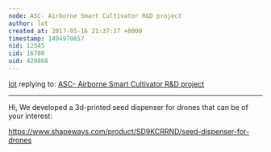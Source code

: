 ```yaml
---
node: ASC- Airborne Smart Cultivator R&D project
author: lot
created_at: 2017-05-16 21:37:37 +0000
timestamp: 1494970657
nid: 12545
cid: 16780
uid: 420868
---
```




[lot](../profile/lot) replying to: [ASC- Airborne Smart Cultivator R&D project](../notes/Mohamed/12-26-2015/asc-airborne-smart-cultivator-r-d-project)

----
Hi,
We developed a 3d-printed seed dispenser for drones that can be of your interest:

https://www.shapeways.com/product/SD9KCRRND/seed-dispenser-for-drones